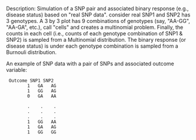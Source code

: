 Description: Simulation of a SNP pair and associated binary response (e.g., disease status) based on "real SNP data".
consider real SNP1 and SNP2 has 3 genotypes. A 3 by 3 plot has 9 combinations of genotypes (say, "AA-GG", "AA-GA", etc.), call "cells" and 
creates a multinomial problem. Finally, the counts in each cell (i.e., counts of each genotype combination of SNP1 & SNP2) is sampled from a Multinomial distribution.
The binary response (or disease status) is under each genotype combination  is sampled from a Burnouli distribution.


An example of SNP data with a pair of SNPs and associated outcome variable:
```
 Outcome SNP1 SNP2
        1   GA   AG
        1   GG   AG
        0   GA   AA
        
        .    .    .
        .    .    .
        .    .    .
        1   GG   AA
        1   GA   AG
        1   GG   GG
```
        
